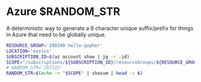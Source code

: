 # Azure $RANDOM_STR

A deterministic way to generate a 6 character unique suffix/prefix for things in Azure that need to be globally unique.

```bash
RESOURCE_GROUP='200200-hello-gopher'
LOCATION='eastus'
SUBSCRIPTION_ID=$(az account show | jq -r .id)
SCOPE="/subscriptions/${SUBSCRIPTION_ID}/resourceGroups/${RESOURCE_GROUP}"
# RANDOM_STR='2b7222'
RANDOM_STR=$(echo -n "$SCOPE" | shasum | head -c 6)
```
